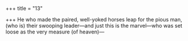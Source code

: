 +++
title = "13"

+++
He who made the paired, well-yoked horses leap for the pious man, (who is) their swooping leader—and just this is the marvel—who was  set loose as the very measure (of heaven)—  